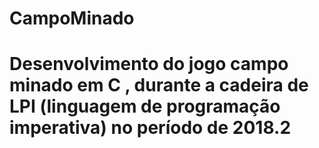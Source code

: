 # CampoMinado
# Desenvolvimento do jogo campo minado em C , durante a cadeira de LPI (linguagem de programação imperativa) no período de 2018.2
